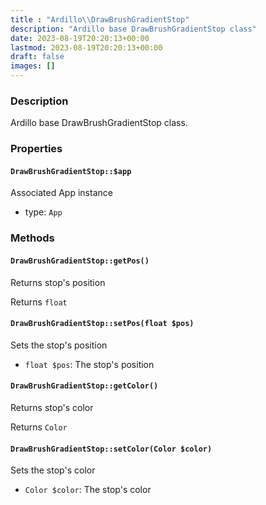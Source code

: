 ```yaml
---
title : "Ardillo\\DrawBrushGradientStop"
description: "Ardillo base DrawBrushGradientStop class"
date: 2023-08-19T20:20:13+00:00
lastmod: 2023-08-19T20:20:13+00:00
draft: false
images: []
---
```

### Description

Ardillo base DrawBrushGradientStop class.

### Properties

#### `DrawBrushGradientStop::$app`

Associated App instance

 * type: `App`



### Methods

#### `DrawBrushGradientStop::getPos()`

Returns stop's position


Returns `float`



#### `DrawBrushGradientStop::setPos(float $pos)`

Sets the stop's position

 * `float $pos`: The stop's position


#### `DrawBrushGradientStop::getColor()`

Returns stop's color


Returns `Color`



#### `DrawBrushGradientStop::setColor(Color $color)`

Sets the stop's color

 * `Color $color`: The stop's color


